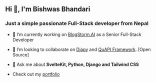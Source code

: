 ## Hi 👋, I'm Bishwas Bhandari
### Just a simple passionate Full-Stack developer from Nepal


- 🔭 I’m currently working on [BlogStorm.AI](https://www.blogstorm.ai/) as a Senior Full-Stack Developer

- 👯 I’m looking to collaborate on [Djapy](https://github.com/Bishwas-py/djapy) and [QuAPI Framework](https://github.com/Bishwas-py/QuAPI). [Open Source]

- 💬 Ask me about **SvelteKit, Python, Django and Tailwind CSS**
-  Check out my [portfolio](https://bishwas.net/)

